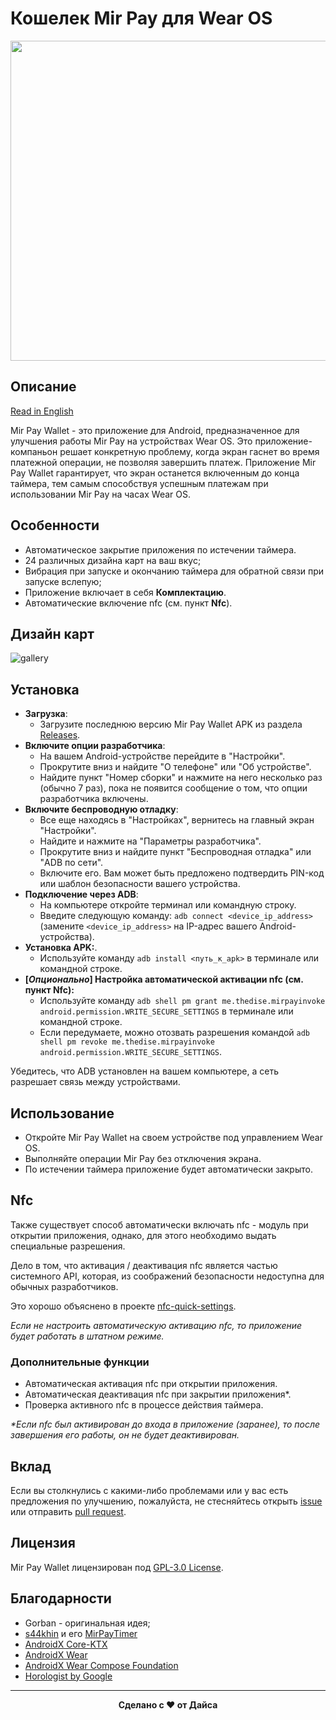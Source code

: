 # Кошелек Mir Pay для Wear OS

<img src="https://github.com/the-dise/Mir-Pay-Wallet/blob/main/images/preview.png?raw=true" width="512">

## Описание

[Read in English](README.md)

Mir Pay Wallet - это приложение для Android, предназначенное для улучшения работы Mir Pay на устройствах Wear OS. Это приложение-компаньон решает конкретную проблему, когда экран гаснет во время платежной операции, не позволяя завершить платеж. Приложение Mir Pay Wallet гарантирует, что экран останется включенным до конца таймера, тем самым способствуя успешным платежам при использовании Mir Pay на часах Wear OS.

## Особенности

- Автоматическое закрытие приложения по истечении таймера.
- 24 различных дизайна карт на ваш вкус;
- Вибрация при запуске и окончанию таймера для обратной связи при запуске вслепую;
- Приложение включает в себя **Комплектацию**.
- Автоматические включение nfc (см. пункт **Nfc**).

## Дизайн карт

![gallery](/images/cards-preview.png)

## Установка

- **Загрузка**:
  - Загрузите последнюю версию Mir Pay Wallet APK из раздела [Releases](https://github.com/the-dise/Mir-Pay-Wallet/releases).
- **Включите опции разработчика**:
   - На вашем Android-устройстве перейдите в "Настройки".
   - Прокрутите вниз и найдите "О телефоне" или "Об устройстве".
   - Найдите пункт "Номер сборки" и нажмите на него несколько раз (обычно 7 раз), пока не появится сообщение о том, что опции разработчика включены.
- **Включите беспроводную отладку**:
   - Все еще находясь в "Настройках", вернитесь на главный экран "Настройки".
   - Найдите и нажмите на "Параметры разработчика".
   - Прокрутите вниз и найдите пункт "Беспроводная отладка" или "ADB по сети".
   - Включите его. Вам может быть предложено подтвердить PIN-код или шаблон безопасности вашего устройства.
- **Подключение через ADB**:
   - На компьютере откройте терминал или командную строку.
   - Введите следующую команду: `adb connect <device_ip_address>` (замените `<device_ip_address>` на IP-адрес вашего Android-устройства).
- **Установка APK:**.
  - Используйте команду `adb install <путь_к_apk>` в терминале или командной строке.
- **[_Опционально_] Настройка автоматической активации nfc (см. пункт **Nfc**):**
  - Используйте команду `adb shell pm grant me.thedise.mirpayinvoke android.permission.WRITE_SECURE_SETTINGS` в терминале или командной строке.
  - Если передумаете, можно отозвать разрешения командой `adb shell pm revoke me.thedise.mirpayinvoke android.permission.WRITE_SECURE_SETTINGS`.

Убедитесь, что ADB установлен на вашем компьютере, а сеть разрешает связь между устройствами.

## Использование

- Откройте Mir Pay Wallet на своем устройстве под управлением Wear OS.
- Выполняйте операции Mir Pay без отключения экрана.
- По истечении таймера приложение будет автоматически закрыто.

## Nfc

Также существует способ автоматически включать nfc - модуль при открытии приложения, однако, для этого необходимо выдать специальные разрешения.

Дело в том, что активация / деактивация nfc является частью системного API, которая, из соображений безопасности недоступна для обычных разработчиков.

Это хорошо объяснено в проекте [nfc-quick-settings](https://github.com/pcolby/nfc-quick-settings/tree/main?tab=readme-ov-file#advanced-mode).

_Если не настроить автоматическую активацию nfc, то приложение будет работать в штатном режиме._

### Дополнительные функции

- Автоматическая активация nfc при открытии приложения.
- Автоматическая деактивация nfc при закрытии приложения*.
- Проверка активного nfc в процессе действия таймера.

_*Если nfc был активирован до входа в приложение (заранее), то после завершения его работы, он не будет деактивирован._ 

## Вклад

Если вы столкнулись с какими-либо проблемами или у вас есть предложения по улучшению, пожалуйста, не стесняйтесь открыть [issue](https://github.com/the-dise/Mir-Pay-Wallet/issues) или отправить [pull request](https://github.com/the-dise/Mir-Pay-Wallet/pulls).

## Лицензия

Mir Pay Wallet лицензирован под [GPL-3.0 License](https://github.com/the-dise/Mir-Pay-Wallet/blob/main/LICENSE).

## Благодарности

- Gorban - оригинальная идея;
- [s44khin](https://github.com/s44khin) и его [MirPayTimer](https://github.com/s44khin/MirPayTimer)
- [AndroidX Core-KTX](https://developer.android.com/kotlin/ktx)
- [AndroidX Wear](https://developer.android.com/jetpack/androidx/releases/wear)
- [AndroidX Wear Compose Foundation](https://developer.android.com/jetpack/androidx/releases/wear)
- [Horologist by Google](https://github.com/google/horologist)

---

<p align="center"><b>Сделано с ❤️ от Дайса</b></p>
